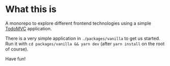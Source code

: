 # What this is

A monorepo to explore different frontend technologies using a simple [TodoMVC](https://todomvc.com/) application.

There is a very simple application in `./packages/vanilla` to get us started. Run it with `cd packages/vanilla && yarn dev` (after `yarn install` on the root of course).

Have fun!
